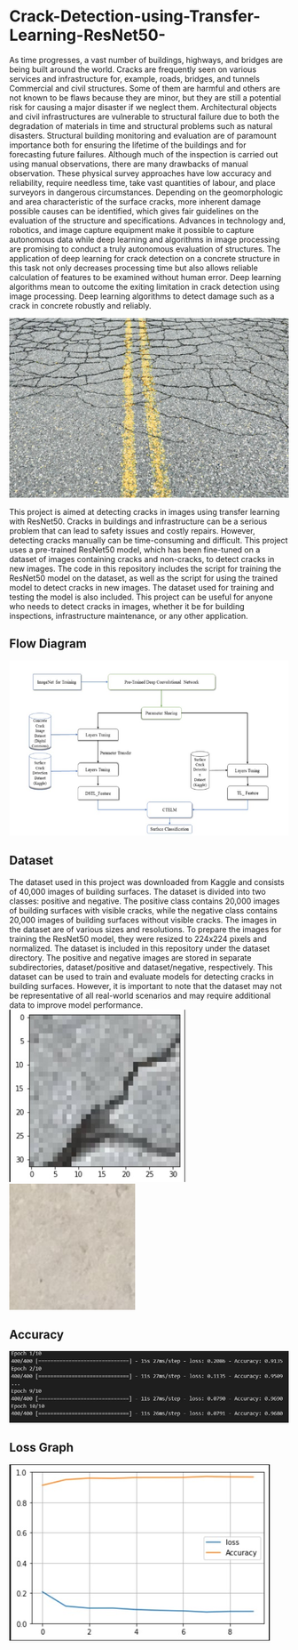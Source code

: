 # Crack-Detection-using-Transfer-Learning-ResNet50-

As time progresses, a vast number of buildings, highways, and bridges are being built around the world. Cracks are frequently seen on various services and infrastructure for, example, roads, bridges, and tunnels Commercial and civil structures. Some of them are harmful and others are not known to be flaws because they are minor, but they are still a potential risk for causing a major disaster if we neglect them. Architectural objects and civil infrastructures are vulnerable to structural failure due to both the degradation of materials in time and structural problems such as natural disasters. Structural building monitoring and evaluation are of paramount importance both for ensuring the lifetime of the buildings and for forecasting future failures. Although much of the inspection is carried out using manual observations, there are many drawbacks of manual observation. These physical survey approaches have low accuracy and reliability, require needless time, take vast quantities of labour, and place surveyors in dangerous circumstances. Depending on the geomorphologic and area characteristic of the surface cracks, more inherent damage possible causes can be identified, which gives fair guidelines on the evaluation of the structure and specifications. Advances in technology and, robotics, and image capture equipment make it possible to capture autonomous data while deep learning and algorithms in image processing are promising to conduct a truly autonomous evaluation of structures. The application of deep learning for crack detection on a concrete structure in this task not only decreases processing time but also allows reliable calculation of features to be examined without human error. Deep learning algorithms mean to outcome the exiting limitation in crack detection using image processing. Deep learning algorithms to detect damage such as a crack in concrete robustly and reliably.

![crack](crack.jpg)

This project is aimed at detecting cracks in images using transfer learning with ResNet50. Cracks in buildings and infrastructure can be a serious problem that can lead to safety issues and costly repairs. However, detecting cracks manually can be time-consuming and difficult. This project uses a pre-trained ResNet50 model, which has been fine-tuned on a dataset of images containing cracks and non-cracks, to detect cracks in new images.
The code in this repository includes the script for training the ResNet50 model on the dataset, as well as the script for using the trained model to detect cracks in new images. The dataset used for training and testing the model is also included.
This project can be useful for anyone who needs to detect cracks in images, whether it be for building inspections, infrastructure maintenance, or any other application.
## Flow Diagram

![FlowDiagram](FlowDiagram.jpg)

## Dataset
The dataset used in this project was downloaded from Kaggle and consists of 40,000 images of building surfaces. The dataset is divided into two classes: positive and negative. The positive class contains 20,000 images of building surfaces with visible cracks, while the negative class contains 20,000 images of building surfaces without visible cracks.
The images in the dataset are of various sizes and resolutions. To prepare the images for training the ResNet50 model, they were resized to 224x224 pixels and normalized.
The dataset is included in this repository under the dataset directory. The positive and negative images are stored in separate subdirectories, dataset/positive and dataset/negative, respectively.
This dataset can be used to train and evaluate models for detecting cracks in building surfaces. However, it is important to note that the dataset may not be representative of all real-world scenarios and may require additional data to improve model performance.
 ![3](3.jpg)  ![Negative](Negative.jpg) 

## Accuracy

![accuracy](accuracy.jpg)

## Loss Graph

![11](11.jpg)
